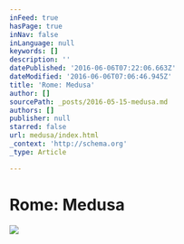 ```yaml
---
inFeed: true
hasPage: true
inNav: false
inLanguage: null
keywords: []
description: ''
datePublished: '2016-06-06T07:22:06.663Z'
dateModified: '2016-06-06T07:06:46.945Z'
title: 'Rome: Medusa'
author: []
sourcePath: _posts/2016-05-15-medusa.md
authors: []
publisher: null
starred: false
url: medusa/index.html
_context: 'http://schema.org'
_type: Article

---
```

# Rome: Medusa
![](https://the-grid-user-content.s3-us-west-2.amazonaws.com/c3bf245d-e20f-43b7-8152-194b47cb1788.jpg)
